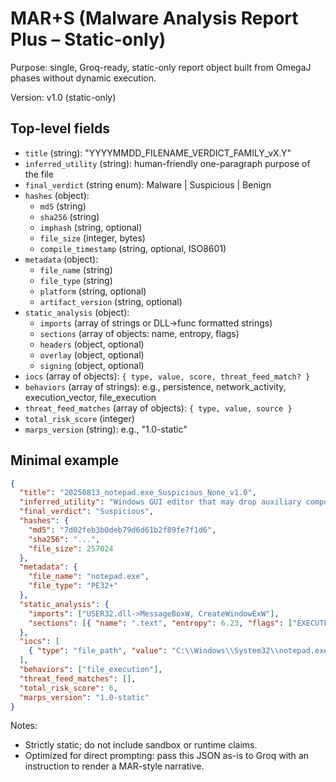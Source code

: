 # MAR+S (Malware Analysis Report Plus – Static-only)

Purpose: single, Groq-ready, static-only report object built from OmegaJ phases without dynamic execution.

Version: v1.0 (static-only)

## Top-level fields
- `title` (string): "YYYYMMDD_FILENAME_VERDICT_FAMILY_vX.Y"
- `inferred_utility` (string): human-friendly one-paragraph purpose of the file
- `final_verdict` (string enum): Malware | Suspicious | Benign
- `hashes` (object):
  - `md5` (string)
  - `sha256` (string)
  - `imphash` (string, optional)
  - `file_size` (integer, bytes)
  - `compile_timestamp` (string, optional, ISO8601)
- `metadata` (object):
  - `file_name` (string)
  - `file_type` (string)
  - `platform` (string, optional)
  - `artifact_version` (string, optional)
- `static_analysis` (object):
  - `imports` (array of strings or DLL->func formatted strings)
  - `sections` (array of objects: name, entropy, flags)
  - `headers` (object, optional)
  - `overlay` (object, optional)
  - `signing` (object, optional)
- `iocs` (array of objects): `{ type, value, score, threat_feed_match? }`
- `behaviors` (array of strings): e.g., persistence, network_activity, execution_vector, file_execution
- `threat_feed_matches` (array of objects): `{ type, value, source }`
- `total_risk_score` (integer)
- `marps_version` (string): e.g., "1.0-static"

## Minimal example
```json
{
  "title": "20250813_notepad.exe_Suspicious_None_v1.0",
  "inferred_utility": "Windows GUI editor that may drop auxiliary components.",
  "final_verdict": "Suspicious",
  "hashes": {
    "md5": "7d02feb3b0deb79d6d61b2f89fe7f1d6",
    "sha256": "...",
    "file_size": 257024
  },
  "metadata": {
    "file_name": "notepad.exe",
    "file_type": "PE32+"
  },
  "static_analysis": {
    "imports": ["USER32.dll->MessageBoxW, CreateWindowExW"],
    "sections": [{ "name": ".text", "entropy": 6.23, "flags": ["EXECUTE"] }]
  },
  "iocs": [
    { "type": "file_path", "value": "C:\\Windows\\System32\\notepad.exe", "score": 1 }
  ],
  "behaviors": ["file_execution"],
  "threat_feed_matches": [],
  "total_risk_score": 6,
  "marps_version": "1.0-static"
}
```

Notes:
- Strictly static; do not include sandbox or runtime claims.
- Optimized for direct prompting: pass this JSON as-is to Groq with an instruction to render a MAR-style narrative.
